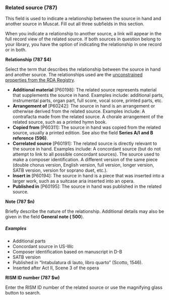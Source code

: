 ### Related source (787)

This field is used to indicate a relationship between the source in hand and another source in Muscat. Fill out all three subfields in this section.

When you indicate a relationship to another source, a link will appear in the full record view of the related source. If both sources in question belong to your library, you have the option of indicating the relationship in one record or in both.

**Relationship (787 $4)**

Select the term that describes the relationship between the source in hand and another source. The relationships used are the [unconstrained properties from the RDA Registry](http://www.rdaregistry.info/Elements/u/%20).

- **Additional material** [P60198]: The related source represents material that supplements the source in hand. Examples include: additional parts, instrumental parts, organ part, full score, vocal score, printed parts, etc.
- **Arrangement of** [P60242]: The source in hand is an arrangement or otherwise derived from the related source. Examples include: A contrafacta made from the related source. A chorale arrangement of the related source, such as a printed hymn book.
- **Copied from** [P60311]: The source in hand was copied from the related source, usually a printed edition. See also the field **Series A/I and B reference (596)**.
- **Correlated source** [P60191]: The related source is directly relevant to the source in hand. Examples include: A concordant source (but do not attempt to link to all possible concordant sources). The source used to make a composer identification. A different version of the same piece (double chorus version, English version, full version, longer version, SATB version, version for soprano duet, etc.).
- **Insert in** [P60194]: The source in hand is a piece that was inserted into a larger work, such as a suitcase aria inserted into an opera.
- **Published in** [P60195]: The source in hand was published in the related source.

**Note (787 $n)**

Briefly describe the nature of the relationship. Additional details may also be given in the field **General note ( 500**).

##### Examples

- Additional parts
- Concordant source in US-Wc
- Composer identification based on manuscript in D-B
- SATB version
- Published in “Intabulatura di lauto, libro quarto” (Scotto, 1546).
- Inserted after Act II, Scene 3 of the opera

**RISM ID number (787 $w)**

Enter the RISM ID number of the related source or use the magnifying glass button to search.
